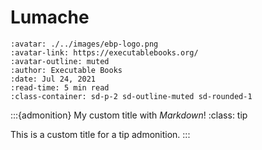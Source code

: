 Lumache
=======

```{article-info}
:avatar: ./../images/ebp-logo.png
:avatar-link: https://executablebooks.org/
:avatar-outline: muted
:author: Executable Books
:date: Jul 24, 2021
:read-time: 5 min read
:class-container: sd-p-2 sd-outline-muted sd-rounded-1
```


:::{admonition} My custom title with *Markdown*!
:class: tip

This is a custom title for a tip admonition.
:::
